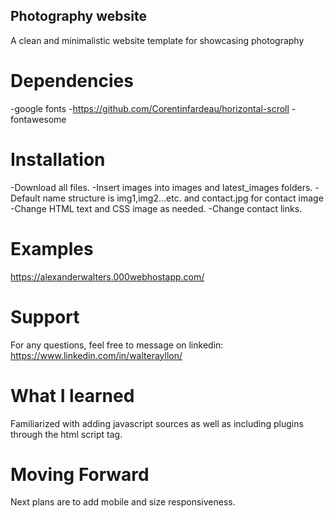## Photography website

A clean and minimalistic website template for showcasing photography

# Dependencies

-google fonts
-https://github.com/Corentinfardeau/horizontal-scroll
-fontawesome

# Installation

-Download all files.
-Insert images into images and latest_images folders. 
   -Default name structure is img1,img2...etc. and contact.jpg for contact image
-Change HTML text and CSS image as needed.
-Change contact links.

# Examples
https://alexanderwalters.000webhostapp.com/

# Support

For any questions, feel free to message on linkedin: https://www.linkedin.com/in/walterayllon/

# What I learned

Familiarized with adding javascript sources as well as including plugins through the html script tag.

# Moving Forward

Next plans are to add mobile and size responsiveness.
